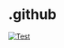 # .github

[![Test](https://cdn.discordapp.com/attachments/950650157815431238/1300330738478223413/QuickBind.png?ex=672072df&is=671f215f&hm=f484ffc7fbdaac2d6c24bb55c1fe89cb9310d174a862e9bbab145334d87c02ca&)](/a)
